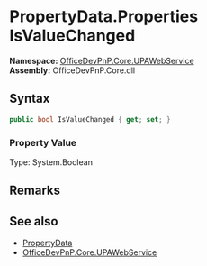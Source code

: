 # PropertyData.Properties IsValueChanged
  

**Namespace:** [OfficeDevPnP.Core.UPAWebService](OfficeDevPnP.Core.UPAWebService.md)  
**Assembly:** OfficeDevPnP.Core.dll  
## Syntax
```C#
public bool IsValueChanged { get; set; }
```

### Property Value
Type: System.Boolean  

## Remarks 

## See also
- [PropertyData](OfficeDevPnP.Core.UPAWebService.PropertyData.md) 
- [OfficeDevPnP.Core.UPAWebService](OfficeDevPnP.Core.UPAWebService.md) 
